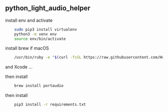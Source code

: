 ## python_light_audio_helper

install env and activate
```bash
    sudo pip3 install virtualenv
    python3 -m venv env
    source env/bin/activate
```

install brew if macOS
```bash
    /usr/bin/ruby -e "$(curl -fsSL https://raw.githubusercontent.com/Homebrew/install/master/install)"
```
and Xcode ...

then install
```bash
    brew install portaudio
```

then install
```bash 
    pip3 install -r requirements.txt
```